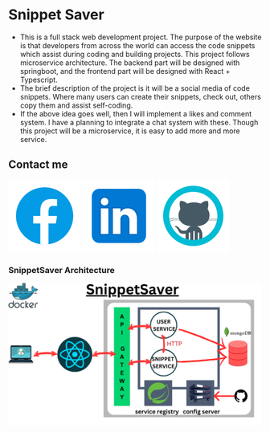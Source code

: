 # Snippet Saver

* This is a full stack web development project. The purpose of the website is that developers from across the world can access the code snippets which assist during coding and building projects. This project follows microservice architecture. The backend part will be designed with springboot, and the frontend part will be designed with React + Typescript.
* The brief description of the project is it will be a social media of code snippets. Where many users can create their snippets, check out, others copy them and assist self-coding.
* If the above idea goes well, then I will implement a likes and comment system. I have a planning to integrate a chat system with these. Though this project will be a microservice, it is easy to add more and more service.

## Contact me 
[![facebook](./facebook.png)](https://www.facebook.com/abhisek.mohanty.79069/)
[![linkedin](./linkedin.png)](https://www.linkedin.com/in/abhisek-mohanty-3a2241235/)
[![github](./github.png)](https://github.com/abhisekmohantychinua)

### SnippetSaver Architecture
![snippetsaver-architecture](./snippetsaver-architecture.png)